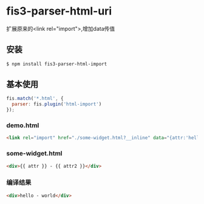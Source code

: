 # fis3-parser-html-uri

扩展原来的&lt;link rel=\"import\"&gt;,增加data传值

## 安装

```bash
$ npm install fis3-parser-html-import
```

## 基本使用

```js
fis.match('*.html', {
  parser: fis.plugin('html-import')
});
```

### demo.html

```html
<link rel="import" href="./some-widget.html?__inline" data="{attr:'hello',attr2:'world'}">
```

### some-widget.html

```html
<div>{{ attr }} - {{ attr2 }}</div>
```

### 编译结果

```html
<div>hello - world</div>
```
